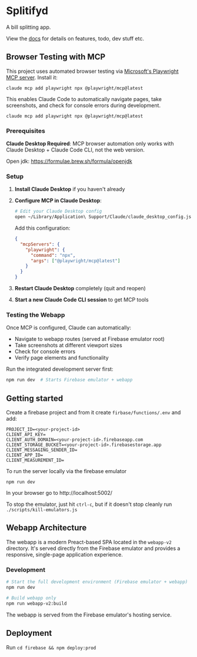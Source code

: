 # Splitifyd

A bill splitting app.

View the [docs](docs) for details on features, todo, dev stuff etc.

## Browser Testing with MCP

This project uses automated browser testing via [Microsoft's Playwright MCP server](https://github.com/microsoft/playwright-mcp). Install it:

```shell
claude mcp add playwright npx @playwright/mcp@latest
```

This enables Claude Code to automatically navigate pages, take screenshots, and check for console errors during development.

```shell
claude mcp add playwright npx @playwright/mcp@latest
```

### Prerequisites

**Claude Desktop Required**: MCP browser automation only works with Claude Desktop + Claude Code CLI, not the web version.

Open jdk: https://formulae.brew.sh/formula/openjdk

### Setup

1. **Install Claude Desktop** if you haven't already

2. **Configure MCP in Claude Desktop**:
   ```bash
   # Edit your Claude Desktop config
   open ~/Library/Application\ Support/Claude/claude_desktop_config.json
   ```

   Add this configuration:
   ```json
   {
     "mcpServers": {
       "playwright": {
         "command": "npx",
         "args": ["@playwright/mcp@latest"]
       }
     }
   }
   ```

3. **Restart Claude Desktop** completely (quit and reopen)

4. **Start a new Claude Code CLI session** to get MCP tools

### Testing the Webapp

Once MCP is configured, Claude can automatically:
- Navigate to webapp routes (served at Firebase emulator root)
- Take screenshots at different viewport sizes
- Check for console errors
- Verify page elements and functionality

Run the integrated development server first:
```bash
npm run dev  # Starts Firebase emulator + webapp
```

## Getting started

Create a firebase project and from it create `firbase/functions/.env` and add:
```
PROJECT_ID=<your-project-id>
CLIENT_API_KEY=
CLIENT_AUTH_DOMAIN=<your-project-id>.firebaseapp.com
CLIENT_STORAGE_BUCKET=<your-project-id>.firebasestorage.app
CLIENT_MESSAGING_SENDER_ID=
CLIENT_APP_ID=
CLIENT_MEASUREMENT_ID=
```

To run the server locally via the firebase emulator

```
npm run dev
```

In your browser go to http://localhost:5002/

To stop the emulator, just hit `ctrl-c`, but if it doesn't stop cleanly run `./scripts/kill-emulators.js`

## Webapp Architecture

The webapp is a modern Preact-based SPA located in the `webapp-v2` directory. It's served directly from the Firebase emulator and provides a responsive, single-page application experience.

### Development

```bash
# Start the full development environment (Firebase emulator + webapp)
npm run dev

# Build webapp only
npm run webapp-v2:build
```

The webapp is served from the Firebase emulator's hosting service.

## Deployment

Run `cd firebase && npm deploy:prod`